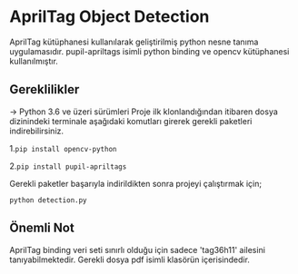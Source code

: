 # AprilTag Object Detection

AprilTag kütüphanesi kullanılarak geliştirilmiş python nesne tanıma uygulamasıdır. pupil-apriltags isimli python binding ve opencv kütüphanesi kullanılmıştır.

## Gereklilikler
-> Python 3.6 ve üzeri sürümleri
Proje ilk klonlandığından itibaren dosya dizinindeki terminale aşağıdaki komutları girerek gerekli paketleri indirebilirsiniz.

1.```pip install opencv-python```

2.```pip install pupil-apriltags```
        
Gerekli paketler başarıyla indirildikten sonra projeyi çalıştırmak için;

```python detection.py```

## Önemli Not
AprilTag binding veri seti sınırlı olduğu için sadece 'tag36h11' ailesini tanıyabilmektedir. Gerekli dosya pdf isimli klasörün içerisindedir.
